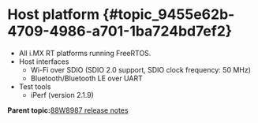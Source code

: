 # Host platform {#topic_9455e62b-4709-4986-a701-1ba724bd7ef2}

-   All i.MX RT platforms running FreeRTOS.
-   Host interfaces
    -   Wi-Fi over SDIO \(SDIO 2.0 support, SDIO clock frequency: 50 MHz\)
    -   Bluetooth/Bluetooth LE over UART
-   Test tools
    -   iPerf \(version 2.1.9\)

**Parent topic:**[88W8987 release notes](../topics/88w8987-release-notes.md)

